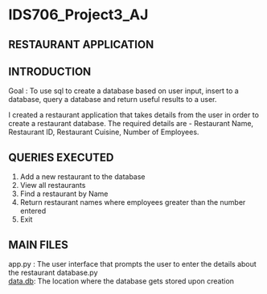 # IDS706_Project3_AJ

## RESTAURANT APPLICATION

## INTRODUCTION

Goal : To use sql to create a database based on user input, insert to a database, query a database and return useful results to a user.

I created a restaurant application that takes details from the user in order to create a restaurant database. The required details are - Restaurant Name, Restaurant ID, Restaurant Cuisine, Number of Employees.


## QUERIES EXECUTED

1) Add a new restaurant to the database
2) View all restaurants
3) Find a restaurant by Name
4) Return restaurant names where employees greater than the number entered
5) Exit

## MAIN FILES

app.py : The user interface that prompts the user to enter the details about the restaurant 
database.py\
[data.db]('https://github.com/nogibjj/IDS706_Project3_AJ/blob/main/Project_Files/Restaurant_app/app.py'): The location where the database gets stored upon creation


